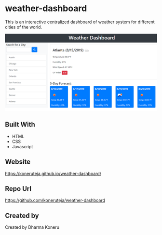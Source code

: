 # weather-dashboard
This is an interactive centralized dashboard of weather system for different cities of the world.

![Snap](./assets/images/snap.png)

## Built With
* HTML
* CSS
* Javascript

## Website
https://koneruteja.github.io/weather-dashboard/

## Repo Url
https://github.com/koneruteja/weather-dashboard

## Created by
Created by Dharma Koneru